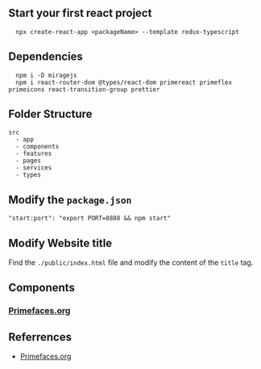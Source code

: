 ## Start your first react project

```
  npx create-react-app <packageName> --template redux-typescript
```

## Dependencies
```
  npm i -D miragejs
  npm i react-router-dom @types/react-dom primereact primeflex primeicons react-transition-group prettier
```

## Folder Structure
```
src
  - app
  - components
  - features
  - pages
  - services
  - types
```

## Modify the `package.json`
```
"start:port": "export PORT=8888 && npm start"
```

## Modify Website title
Find the `./public/index.html` file and modify the content of the `title` tag.


## Components
### [Primefaces.org](https://www.primefaces.org/primereact/)


## Referrences
- [Primefaces.org](https://www.primefaces.org/primereact/)
